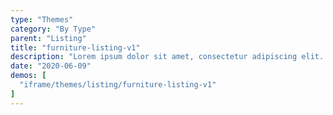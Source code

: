 ```yaml
---
type: "Themes"
category: "By Type"
parent: "Listing"
title: "furniture-listing-v1"
description: "Lorem ipsum dolor sit amet, consectetur adipiscing elit. Nunc tempus laoreet leo sit amet iaculis."
date: "2020-06-09"
demos: [
  "iframe/themes/listing/furniture-listing-v1"
]
---
```

